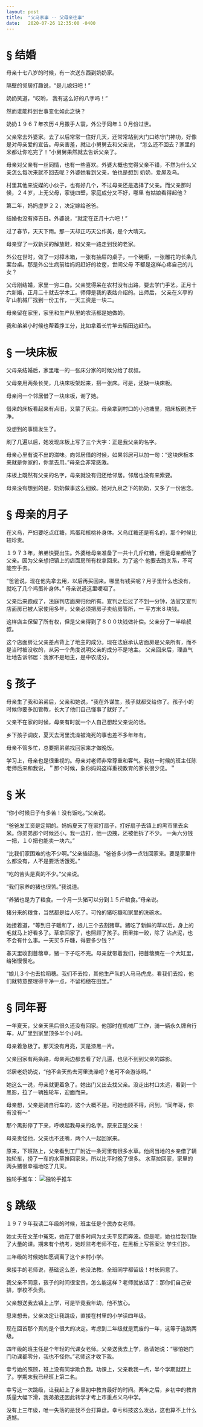```yaml
---
layout: post
title:  "义乌家事 -- 父母亲往事"
date:   2020-07-26 12:35:00 -0400
---
```


# § 结婚

母亲十七八岁的时候，有一次送东西到奶奶家。

隔壁的邻居打趣说，“是儿媳妇吧！”

奶奶笑道，“哎哟， 我有这么好的八字吗！” 　

然而谁能料到世事变化如此之快？

奶奶１９６７年农历４月撒手人寰，外公于同年１０月份过世。

父亲常去外婆家。去了以后常常一住好几天，还常常站到大门口练守门神功，好像是对母亲爱的宣告。母亲害羞，就让小舅舅去和父亲说，
“怎么还不回去？家里的米都让你吃完了！”小舅舅果然就去告诉父亲了。

母亲对父亲有一丝同情，也有一些喜欢。外婆大概也觉得父亲不错，不然为什么父亲怎么每次来就不回去呢？外婆她看到父亲，怕也是想到
奶奶，爱屋及乌。

村里其他来说媒的小伙子，也有好几个，不过母亲还是选择了父亲。而父亲那时候，２４岁，上无父母，家徒四壁，家庭成分又不好，哪里
有姑娘看得起他？

第二年，妈妈虚岁２２，决定嫁给爸爸。

结婚也没有择吉日。外婆说，“就定在正月十六吧！”

过了春节，天天下雨。那一天却正巧天公作美，是个大晴天。

母亲穿了一双新买的解放鞋，和父亲一路走到我的老家。

外公在世时，做了一对樟木箱，一张有抽屉的桌子，一个碗柜，一张雕花的长条几案台桌。那是外公生病前给妈妈赶好的妆奁，世间父母
不都是这样心疼自己的儿女？

父母刚结婚，家里一穷二白。父亲觉得呆在农村没有出路，要去学门手艺。正月十六新婚，正月二十就去学木工。师傅是我的表姑介绍的。出师后，
父亲在义亭的矿山机械厂找到一份工作，一天工资是一块二。

母亲留在家里，家里和生产队里的农活都是她做的。

我和弟弟小时候也帮着挣工分，比如拿着长竹竿去稻田边赶鸟。


# § 一块床板

父母亲结婚后，家里唯一的一张床分家的时候分给了叔叔。

父母亲用两条长凳，几块床板架起来，搭一张床。可是，还缺一块床板。

母亲问一个邻居借了一块床板，谢了她。

借来的床板看起来有点旧，又蒙了灰尘。母亲拿到村口的小池塘里，把床板刷洗干净。

没想到的事情发生了。

刷了几遍以后，她发现床板上写了三个大字：正是我父亲的名字。

母亲心里有说不出的滋味。向邻居借的时候，如果邻居可以加一句：“这块床板本来就是你家的，你拿去用。”母亲会非常感激。

床板上既然有父亲的名字，母亲就没有归还给邻居。邻居也没有来索要。

母亲没有想到的是，奶奶做事这么细致。她对九泉之下的奶奶，又多了一份思念。


# § 母亲的月子

在义乌，产妇要吃点红糖，鸡蛋和核桃补身体。义乌红糖还是有名的，那个时候比较珍贵。

１９７３年，弟弟快要出生。外婆给母亲准备了一共十几斤红糖，但是母亲都给了父亲。因为父亲想把镇上的店面房所有权拿回来。为了这个
他要去跑关系，不可能空手去。

“爸爸说，现在他先拿去用，以后再买回来。哪里有钱买呢？月子里什么也没有，就吃了几个鸡蛋补身体。” 母亲说道这里哽咽了。

父亲后来跑成了，法庭判店面房归他所有。宣判之后过了不到一分钟，法官又宣判店面房已被人家使用多年，父亲必须把房子卖给房管所，一
平方米８块钱。

这样店主保留了所有权，但是父亲得到了８００块钱做补偿。父亲分了一半给叔叔。

这个店面房让父亲差点背上了地主的成分。现在法庭承认店面房是父亲所有，而不是当时被没收的，从另一个角度说明父亲的成分不是地主。
父亲回来后，理直气壮地告诉邻居：我家不是地主，是中农成分。


# § 孩子

母亲生了我和弟弟后，父亲和她说，“我在外谋生，孩子就都交给你了。孩子小的时候你要多加管教，长大了他们自己懂事了就好了。”

父亲不在家的时候，母亲有时就一个人自己想起父亲说的话。

乡下孩子调皮，夏天去河里洗澡被淹死的事也差不多年年有。

母亲不管多忙，总要把弟弟找回家来才做晚饭。

学习上，母亲也是很重视的。母亲对老师非常尊重和客气。我初一时候的班主任陈老师后来和我说，＂那个时候，象你妈妈这样重视教育的家长很少见。＂


# § 米

“你小时候日子有多苦！没有饭吃。”父亲说。

“爸爸发工资是定期的。妈妈夏天了在家打扇子，打好扇子去镇上的黑市里去籴米。你弟弟那个时候还小，我一边打，他一边拽，还被他拆了不少。
一角六分钱一把，１０把也能卖一块六。”

“比我们家困难的也不少啊。”父亲插话道。“爸爸多少挣一点钱回家来。要是家里什么都没有，人不是要活活饿死。”

“吃的苦头是真的不少。”父亲说。

“我们家养的猪也很苦。”我说道。

“养猪也是为了粮食。一个月一头猪可以分到１５斤粮食。”母亲说。

猪分来的粮食，当然都是给人吃了。可怜的猪吃糠和家里的洗碗水。

她接着道，“等到日子暖和了，娘儿三个去割猪草。猪吃了新鲜的草以后，身上的毛就马上好看多了。草拿回家了，也照顾了孩子。田里摔一跤，除了
沾点泥，也不会有什么事。一天买５斤糠，得要多少钱？”

春天里收割苜蓿草，猪一下子吃不完。母亲就带着我们，把苜蓿腌在一个大缸里，给猪慢慢吃。

“娘儿３个也去捡稻穗。我们不去捡，其他生产队的人马马虎虎。看我们去捡，他们就特意整理得干净一点，不留稻穗在田里。”


# § 同年哥

一年夏天，父亲天黑后很久还没有回家。他那时在机械厂工作，骑一辆永久牌自行车，从厂里到家里顶多半个小时。

母亲着急极了。那天没有月亮，天是漆黑一片。

父亲回家有两条路，母亲两边都去看了好几遍，也见不到到父亲的踪影。

邻居老奶奶说，“他不会天热去河里洗澡吧？他可不会游泳啊。”

她这么一说，母亲就更着急了。她出门又出去找父亲。没走出村口太远，看到一个黑影，拉了一辆独轮车，迎面而来。

母亲想，父亲是骑自行车的，这个大概不是。可她也顾不得，问到，“同年哥，你有没有～”

那个黑影停了下来，呼唤起我母亲的名字。原来正是父亲！

母亲责怪他，父亲也不还嘴，两个人一起回家来。

原来，下班路上，父亲看到工厂附近一条河里有很多水草。他问当地的乡亲借了辆独轮车，捞了一车的水草推回家来，所以比平时晚了很多。
水草拉回家，家里的两头猪很幸福地吃了几天。

独轮手推车：
![独轮手推车](../../../assets/images/SingleWheeler.jpg)


# § 跳级

１９７９年我读二年级的时候，班主任是个民办女老师。

她丈夫在文革中冤死，她花了很多时间为丈夫平反而奔波。但是呢，她也给我们缺了大量的课。期末有个统考，她趁监考老师不在，在黑板上写答案让
学生们抄。

三年级的时候她如愿调离了这个乡村小学。

来接手的老师说，基础这么差，他没法教。全班同学都留级！村长同意了。

我父亲不同意，孩子的时间很宝贵，怎么能这样？老师就放话了：那你们自己安排，学校不负责。

父亲想送我去镇上上学，可是毕竟我年幼，他不放心。

思来想去，父亲决定让我跳级，直接在村里的小学读四年级。

现在回首那个真的是个很大的决定。考虑到二年级就是荒废的一年，这等于连跳两级。

四年级的班主任是个年轻的代课女老师。父亲送我去上学，恳请她说：“哪怕她门门功课都零分，我也不怪你。”老师这才收下我。

幸亏她的照顾，班上没有同学欺负我。功课上，父亲教我一点，半个学期就赶上了。学期末我已经班上第二名。

幸亏这一次跳级，让我赶上了乡里初中教育最好的时间。两年之后，乡初中的教育质量大幅下滑，我弟弟还因此转学才考上市重点义乌中学。

没有上三年级，唯一失落的是我不会打算盘。幸亏科技这么发达，这也算不上什么遗憾。


